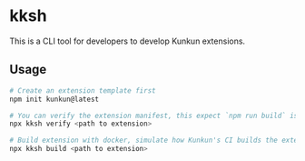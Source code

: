 # kksh

This is a CLI tool for developers to develop Kunkun extensions.

## Usage

```bash
# Create an extension template first
npm init kunkun@latest

# You can verify the extension manifest, this expect `npm run build` is done already and all generated artifacts listed in manifest is present.
npx kksh verify <path to extension>

# Build extension with docker, simulate how Kunkun's CI builds the extension
npx kksh build <path to extension>
```
